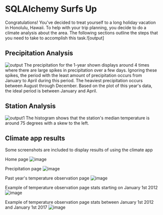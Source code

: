 # SQLAlchemy Surfs Up
Congratulations! You've decided to treat yourself to a long holiday vacation in Honolulu, Hawaii. To help with your trip planning, you decide to do a climate analysis about the area. The following sections outline the steps that you need to take to accomplish this task.![output]

## Precipitation Analysis
![output](https://github.com/zhou0366/sqlalchemy_challenge/assets/22827830/04c62886-e935-4036-a355-911afe3da90b)
The precipitation for the 1-year shown displays around 4 times where there are large spikes in precipitation over a few days. Ignoring these spikes, the period with the least amount of precipitation occurs from January to April during this period. The heaviest precipitation occurs between August through December. Based on the plot of this year's data, the ideal period is between January and April. 

## Station Analysis
![output1](https://github.com/zhou0366/sqlalchemy_challenge/assets/22827830/3a4d49b5-cddd-4321-a963-e4aff907b5dd)
The histogram shows that the station's median temperature is around 75 degrees with a skew to the left.


## Climate app results
Some screenshots are included to display results of using the climate app

Home page
![image](https://github.com/zhou0366/sqlalchemy_challenge/assets/22827830/53756d13-fe7a-4ecb-b05f-9bd4dab5c984)

Precipitation page
![image](https://github.com/zhou0366/sqlalchemy_challenge/assets/22827830/0819f4ba-a174-4f62-b8de-04ef4e2a8d6c)

Past year's temperature observation page
![image](https://github.com/zhou0366/sqlalchemy_challenge/assets/22827830/c72e0c06-8350-4247-b2be-053fd83ecfc2)

Example of temperature observation page stats starting on January 1st 2012
![image](https://github.com/zhou0366/sqlalchemy_challenge/assets/22827830/a57f0f80-bdf7-4473-88b4-17cd97619ac3)

Example of temperature observation page stats between January 1st 2012 and January 1st 2017
![image](https://github.com/zhou0366/sqlalchemy_challenge/assets/22827830/fe6b250c-ab89-44da-a9bb-aa1840536d6f)

